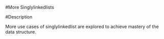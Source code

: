 #More Singlylinkedlists

#Description 

More use cases of singlylinkedlist are explored to achieve mastery of the data structure.
